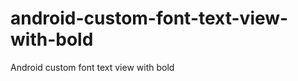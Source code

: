 android-custom-font-text-view-with-bold
=======================================

Android custom font text view with bold
